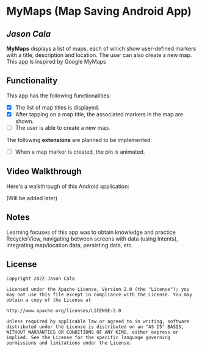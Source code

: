 # MyMaps (Map Saving Android App)

## *Jason Cala*

**MyMaps** displays a list of maps, each of which show user-defined markers with a title, description and location. The user can also create a new map. This app is inspired by Google MyMaps

## Functionality

This app has the following functionalities:

* [x] The list of map titles is displayed.
* [x] After tapping on a map title, the associated markers in the map are shown.
* [ ] The user is able to create a new map.

The following **extensions** are planned to be implemented:

* [ ] When a map marker is created, the pin is animated.

## Video Walkthrough

Here's a walkthrough of this Android application:

(Will be added later)

## Notes

Learning focuses of this app was to obtain knowledge and practice RecyclerView, navigating between screens with data (using Intents), integrating map/location data, persisting data, etc.

## License

    Copyright 2022 Jason Cala

    Licensed under the Apache License, Version 2.0 (the "License"); you may not use this file except in compliance with the License. You may obtain a copy of the License at

    http://www.apache.org/licenses/LICENSE-2.0

    Unless required by applicable law or agreed to in writing, software distributed under the License is distributed on an "AS IS" BASIS, WITHOUT WARRANTIES OR CONDITIONS OF ANY KIND, either express or implied. See the License for the specific language governing permissions and limitations under the License.